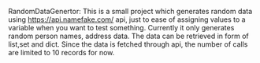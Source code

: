 RandomDataGenertor:
This is a small project which generates random data using https://api.namefake.com/ api, just to ease of assigning values to a variable when you want to test something.
Currently it only generates random person names, address data.
The data can be retrieved in form of list,set and dict.
Since the data is fetched through api, the number of calls are limited to 10 records for now.
